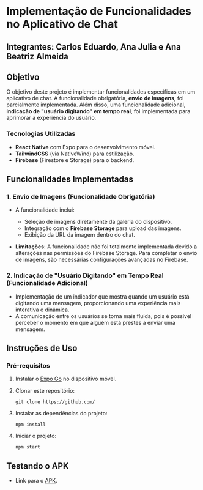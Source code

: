 # Implementação de Funcionalidades no Aplicativo de Chat

## Integrantes: Carlos Eduardo, Ana Julia e Ana Beatriz Almeida

## Objetivo

O objetivo deste projeto é implementar funcionalidades específicas em um aplicativo de chat. A funcionalidade obrigatória, **envio de imagens**, foi parcialmente implementada. Além disso, uma funcionalidade adicional, **indicação de "usuário digitando" em tempo real**, foi implementada para aprimorar a experiência do usuário.

### Tecnologias Utilizadas

- **React Native** com Expo para o desenvolvimento móvel.
- **TailwindCSS** (via NativeWind) para estilização.
- **Firebase** (Firestore e Storage) para o backend.

## Funcionalidades Implementadas

### 1. Envio de Imagens (Funcionalidade Obrigatória)

- A funcionalidade inclui:
  - Seleção de imagens diretamente da galeria do dispositivo.
  - Integração com o **Firebase Storage** para upload das imagens.
  - Exibição da URL da imagem dentro do chat.

- **Limitações**: A funcionalidade não foi totalmente implementada devido a alterações nas permissões do Firebase Storage. Para completar o envio de imagens, são necessárias configurações avançadas no Firebase.

### 2. Indicação de "Usuário Digitando" em Tempo Real (Funcionalidade Adicional)

- Implementação de um indicador que mostra quando um usuário está digitando uma mensagem, proporcionando uma experiência mais interativa e dinâmica.
- A comunicação entre os usuários se torna mais fluída, pois é possível perceber o momento em que alguém está prestes a enviar uma mensagem.

## Instruções de Uso

### Pré-requisitos

1. Instalar o [Expo Go](https://expo.dev/client) no dispositivo móvel.
2. Clonar este repositório:

   ```
   git clone https://github.com/
   ```

3. Instalar as dependências do projeto:

   ```
   npm install
   ```

4. Iniciar o projeto:

   ```
   npm start
   ```

## Testando o APK

- Link para o [APK](). 
